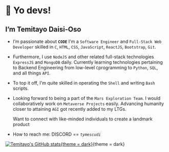<h1>👋 Yo devs!</h1>
<h2>I’m <b>Temitayo Daisi-Oso</b></h2>
<ul><li><p>
  I’m passionate about <code><b>CODE</b></code> 
  I'm a <code>Software Engineer</code> and <code>Full-Stack Web Developer</code> skilled in
  <code>C</code>, <code>HTML</code>, <code>CSS</code>, <code>JavaScript</code>, <code>ReactJS</code>, <code>Bootstrap</code>, <code>Git</code>.
</p></li>
<li><p>
  Furthermore, I use <code>NodeJS</code> and other related full-stack technologies <code>ExpressJS</code> and <code>MongoDB</code> daily.
  Currently learning technologies pertaining to Backend Engineering from low-level <code>C</code>programming
  to <code>Python</code>, <code>SQL</code>, and all things <code>API</code>. 
</p></li>
<li><p>
  To top it off, I'm quite skilled in operating the <code>Shell</code> and writing <code>Bash</code> scripts. 
</p></li>
<li><p>
  Looking forward to being a part of the <code>Mars Exploration Team</code>. I would collaboratively work on <code>Metaverse Projects</code> easily. Advancing humanity closer to attaining <code>AGI</code> got recently added to my LTGs. 
  <div>Want to connect with like-minded individuals to create a landmark product</div>
</p></li>
<li><p>
  How to reach me: DISCORD == <code><i>tymescudi</i></code>
</p></li>
</ul>

[![Temitayo's GitHub stats](https://github-readme-stats.vercel.app/api?username=NairaMescudi){theme = dark}](https://github.com/anuraghazra/github-readme-stats){theme = dark}

<!---
NairaMescudi/NairaMescudi is a ✨ special ✨ repository because its `README.md` (this file) appears on your GitHub profile.
You can click the Preview link to take a look at your changes.
--->
